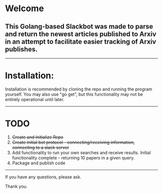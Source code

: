 # Welcome

## This Golang-based Slackbot was made to parse and return the newest articles published to Arxiv in an attempt to facilitate easier tracking of Arxiv publishes.

---

# Installation:

Installation is recommended by cloning the repo and running the program yourself.
You may also use "go get", but this functionality may not be entirely operational until later.

---

# TODO
1. ~~Create and Initialize Repo~~
2. ~~Create initial bot protocol - connecting/receiving information, connecting to a slack server~~
3. Add functionality to run your own searches and receive results. Initial functionality complete - returning 10 papers in a given query. 
4. Package and publish code

---

If you have any questions, please ask.

Thank you.

